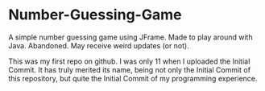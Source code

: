 # Number-Guessing-Game
A simple number guessing game using JFrame. Made to play around with Java. Abandoned. May receive weird updates (or not).

This was my first repo on github. I was only 11 when I uploaded the Initial Commit. It has truly merited its name, being not only the Initial Commit of this repository, but quite the Initial Commit of my programming experience.
